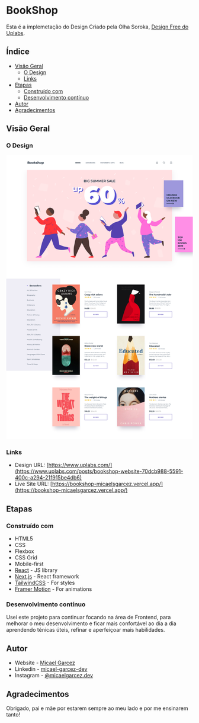 # BookShop

Esta é a implemetação do Design Criado pela Olha Soroka, [Design Free do Uplabs](https://www.uplabs.com/posts/bookshop-website-70dcb988-5591-400c-a294-21f915be4db6).

## Índice

- [Visão Geral](#overview)
  - [O Design](#the-challenge)
  - [Links](#links)
- [Etapas](#my-process)
  - [Construído com](#built-with)
  - [Desenvolvimento contínuo](#continued-development)
- [Autor](#author)
- [Agradecimentos](#acknowledgments)

## Visão Geral

### O Design

![](./public/readme/bookshop-design.png)

### Links

- Design URL: [https://www.uplabs.com/](https://www.uplabs.com/posts/bookshop-website-70dcb988-5591-400c-a294-21f915be4db6)
- Live Site URL: [https://bookshop-micaelsgarcez.vercel.app/](https://bookshop-micaelsgarcez.vercel.app/)

## Etapas

### Construído com

- HTML5
- CSS
- Flexbox
- CSS Grid
- Mobile-first
- [React](https://reactjs.org/) - JS library
- [Next.js](https://nextjs.org/) - React framework
- [TailwindCSS](https://tailwindcss.com/) - For styles
- [Framer Motion](https://www.framer.com/motion/) - For animations

### Desenvolvimento contínuo

Usei este projeto para continuar focando na área de Frontend, para melhorar o meu desenvolvimento e ficar mais confortável ao dia a dia aprendendo ténicas úteis, refinar e aperfeiçoar mais habilidades.

## Autor

- Website - [Micael Garcez](https://www.micaelweb.com.br)
- Linkedin - [micael-garcez-dev](https://www.linkedin.com/in/micael-garcez-dev/)
- Instagram - [@micaelgarcez.dev](https://www.instagram.com/micaelgarcez.dev/)

## Agradecimentos

Obrigado, pai e mãe por estarem sempre ao meu lado e por me ensinarem tanto!
